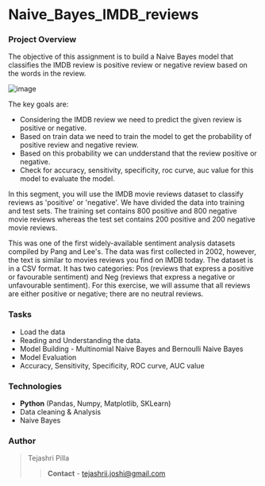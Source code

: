 # Naive_Bayes_IMDB_reviews

### Project Overview

The objective of this assignment is to build a Naive Bayes model that classifies the IMDB review is positive review or negative review based on the words in the review.

![image](https://github.com/user-attachments/assets/8bf87238-9a73-4bd4-8c5e-8bb08eaa31cb)

The key goals are:
- Considering the IMDB review we need to predict the given review is positive or negative.
- Based on train data we need to train the model to get the probability of positive review and negative review.
- Based on this probability we can undderstand that the review positive or negative.
- Check for accuracy, sensitivity, specificity, roc curve, auc value for this model to evaluate the model.

In this segment, you will use the IMDB movie reviews dataset to classify reviews as 'positive' or 'negative'. We have divided the data into training and test sets. The training set contains 800 positive and 800 negative movie reviews whereas the test set contains 200 positive and 200  negative movie reviews.

This was one of the first widely-available sentiment analysis datasets compiled by Pang and Lee's. The data was first collected in 2002, however, the text is similar to movies reviews you find on IMDB today. The dataset is in a CSV format. It has two categories: Pos (reviews that express a positive or favourable sentiment) and Neg (reviews that express a negative or unfavourable sentiment). For this exercise, we will assume that all reviews are either positive or negative; there are no neutral reviews.

### Tasks

- Load the data
- Reading and Understanding the data.
- Model Building - Multinomial Naive Bayes and Bernoulli Naive Bayes
- Model Evaluation
- Accuracy, Sensitivity, Specificity, ROC curve, AUC value

### Technologies
- **Python** (Pandas, Numpy, Matplotlib, SKLearn)
- Data cleaning & Analysis
- Naive Bayes 

### Author
 > Tejashri Pilla
 >> **Contact** - tejashrii.joshi@gmail.com
